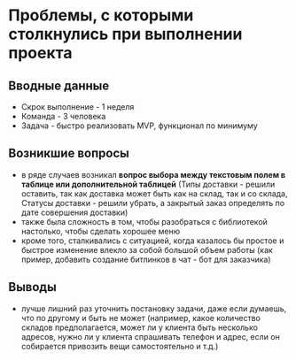 # Проблемы, с которыми столкнулись при выполнении проекта

## Вводные данные

* Скрок выполнение - 1 неделя
* Команда - 3 человека
* Задача - быстро реализовать MVP, функционал по минимуму

## Возникшие вопросы

* в ряде случаев возникал **вопрос выбора между текстовым полем в таблице или дополнительной таблицей** (Типы доставки - решили оставить, так как доставка 
может быть как на склад, так и со склада, Статусы доставки - решили убрать, а закрытый заказ определять по дате совершения доставки)
* также была сложность в том, чтобы разобраться с библиотекой настолько, чтобы сделать хорошее меню
* кроме того, сталкивались с ситуацией, когда казалось бы простое и быстрое изменение влекло за собой большой объем работы (как пример,
добавить создание битлинков в чат - бот для заказчика)

## Выводы 

* лучше лишний раз уточнить постановку задачи, даже если думаешь, что по другому и быть не может (например, какое количество складов предполагается, 
может ли у клиента быть несколько адресов, нужно ли у клиента спрашивать телефон и адрес, если он собирается привозить вещи самостоятельно и т.д.)